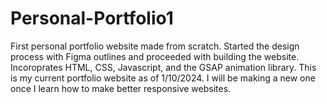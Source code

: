 # Personal-Portfolio1

First personal portfolio website made from scratch. Started the design process with Figma outlines and proceeded with building the website. Incoroprates HTML, CSS, Javascript, and the GSAP animation library. This is my current portfolio website as of 1/10/2024. I will be making a new one once I learn how to make better responsive websites.

